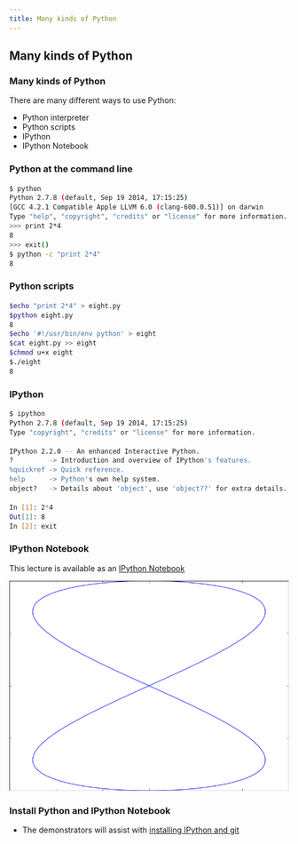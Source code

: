 ```yaml
---
title: Many kinds of Python
---
```


## Many kinds of Python

### Many kinds of Python

There are many different ways to use Python:

* Python interpreter
* Python scripts
* IPython
* IPython Notebook

### Python at the command line

``` bash
$ python
Python 2.7.8 (default, Sep 19 2014, 17:15:25)
[GCC 4.2.1 Compatible Apple LLVM 6.0 (clang-600.0.51)] on darwin
Type "help", "copyright", "credits" or "license" for more information.
>>> print 2*4
8
>>> exit()
$ python -c "print 2*4"
8
```

### Python scripts

``` bash
$echo "print 2*4" > eight.py
$python eight.py
8
$echo '#!/usr/bin/env python' > eight
$cat eight.py >> eight
$chmod u+x eight
$./eight
8
```

### IPython

``` bash
$ ipython
Python 2.7.8 (default, Sep 19 2014, 17:15:25)
Type "copyright", "credits" or "license" for more information.

IPython 2.2.0 -- An enhanced Interactive Python.
?         -> Introduction and overview of IPython's features.
%quickref -> Quick reference.
help      -> Python's own help system.
object?   -> Details about 'object', use 'object??' for extra details.

In [1]: 2*4
Out[1]: 8
In [2]: exit
```

### IPython Notebook

This lecture is available as an [IPython Notebook](http://nbviewer.ipython.org/url/development.rc.ucl.ac.uk/training/engineering/session01/python/session01/python/session01.ipynb)

![](session01/python/eight.png)

### Install Python and IPython Notebook

* The demonstrators will assist with [installing IPython and git](installation)
